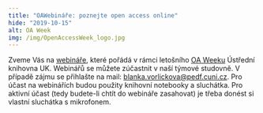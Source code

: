 ```yaml
---
title: "OAWebináře: poznejte open access online"
hide: "2019-10-15"
alt: OA Week
img: /img/OpenAccessWeek_logo.jpg
---
```


Zveme Vás na
[webináře](https://knihovna.cuni.cz/oawebinare-poznejte-open-access-online/),
které pořádá v rámci letošního [OA Weeku](http://openaccess.cz/open-access-week/) Ústřední
knihovna UK. Webinářů se můžete zúčastnit v naší týmové studovně. V případě
zájmu se přihlašte na mail: [blanka.vorlickova@pedf.cuni.cz](mailto:blanka.vorlickova@pedf.cuni.cz). Pro účast na
webinářích budou použity knihovní notebooky a sluchátka. Pro aktivní účast
(tedy budete-li chtít do webináře zasahovat) je třeba donést si vlastní
sluchátka s mikrofonem.
